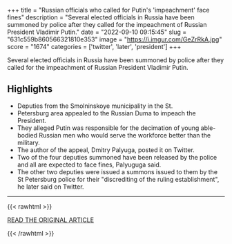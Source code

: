 +++
title = "Russian officials who called for Putin's 'impeachment' face fines"
description = "Several elected officials in Russia have been summoned by police after they called for the impeachment of Russian President Vladimir Putin."
date = "2022-09-10 09:15:45"
slug = "631c559b860566321810e353"
image = "https://i.imgur.com/GeZrRkA.jpg"
score = "1674"
categories = ['twitter', 'later', 'president']
+++

Several elected officials in Russia have been summoned by police after they called for the impeachment of Russian President Vladimir Putin.

## Highlights

- Deputies from the Smolninskoye municipality in the St.
- Petersburg area appealed to the Russian Duma to impeach the President.
- They alleged Putin was responsible for the decimation of young able-bodied Russian men who would serve the workforce better than the military.
- The author of the appeal, Dmitry Palyuga, posted it on Twitter.
- Two of the four deputies summoned have been released by the police and all are expected to face fines, Palyuguga said.
- The other two deputies were issued a summons issued to them by the St Petersburg police for their "discrediting of the ruling establishment", he later said on Twitter.

---

{{< rawhtml >}}
  <p class="article-category">
    <a target="_blank" href="https://www.cnn.com/2022/09/09/europe/russia-officials-fined-for-putin-impeachment-call-intl/index.html">READ THE ORIGINAL ARTICLE</a>
  </p>
{{< /rawhtml >}}
